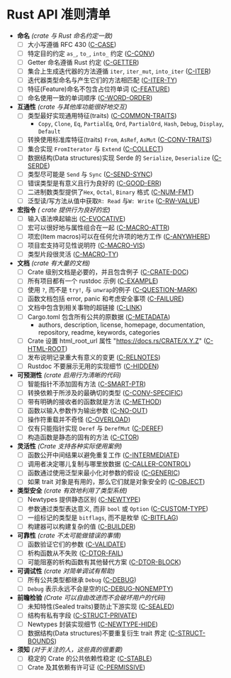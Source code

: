 # Rust API 准则清单

<!-- Read CONTRIBUTING.md before writing new guidelines -->

- **命名** _(crate 与 Rust 命名约定一致)_
  - [ ] 大小写遵循 RFC 430 ([C-CASE])
  - [ ] 特定目的约定 `as_`, `to_`, `into_` 约定 ([C-CONV])
  - [ ] Getter 命名遵循 Rust 约定 ([C-GETTER])
  - [ ] 集合上生成迭代器的方法遵循 `iter`, `iter_mut`, `into_iter` ([C-ITER])
  - [ ] 迭代器类型命名与产生它们的方法相匹配 ([C-ITER-TY])
  - [ ] 特征(Feature)命名不包含占位符单词 ([C-FEATURE])
  - [ ] 命名使用一致的单词顺序 ([C-WORD-ORDER])
- **互通性** _(crate 与其他库功能很好地交互)_
  - [ ] 类型最好实现通用特征(traits) ([C-COMMON-TRAITS])
    - `Copy`, `Clone`, `Eq`, `PartialEq`, `Ord`, `PartialOrd`, `Hash`, `Debug`,
      `Display`, `Default`
  - [ ] 转换使用标准库特征(traits) `From`, `AsRef`, `AsMut` ([C-CONV-TRAITS])
  - [ ] 集合实现 `FromIterator` 与 `Extend` ([C-COLLECT])
  - [ ] 数据结构(Data structures)实现 Serde 的 `Serialize`, `Deserialize` ([C-SERDE])
  - [ ] 类型尽可能是 `Send` 与 `Sync` ([C-SEND-SYNC])
  - [ ] 错误类型是有意义且行为良好的 ([C-GOOD-ERR])
  - [ ] 二进制数类型提供了`Hex`, `Octal`, `Binary` 格式 ([C-NUM-FMT])
  - [ ] 泛型读/写方法从值中获取`R: Read` 与`W: Write` ([C-RW-VALUE])
- **宏指令** _( crate 提供行为良好的宏)_
  - [ ] 输入语法唤起输出 ([C-EVOCATIVE])
  - [ ] 宏可以很好地与属性组合在一起 ([C-MACRO-ATTR])
  - [ ] 项宏(Item macros)可以在任何允许项的地方工作 ([C-ANYWHERE])
  - [ ] 项目宏支持可见性说明符 ([C-MACRO-VIS])
  - [ ] 类型片段很灵活 ([C-MACRO-TY])
- **文档** _(crate 有大量的文档)_
  - [ ] Crate 级别文档是必要的，并且包含例子 ([C-CRATE-DOC])
  - [ ] 所有项目都有一个 rustdoc 示例 ([C-EXAMPLE])
  - [ ] 使用 `?`, 而不是 `try!`, 与 `unwrap`的例子 ([C-QUESTION-MARK])
  - [ ] 函数文档包括 error, panic 和考虑安全事项 ([C-FAILURE])
  - [ ] 文档中包含到相关事物的超链接 ([C-LINK])
  - [ ] Cargo.toml 包含所有公共的原数据 ([C-METADATA])
    - authors, description, license, homepage, documentation, repository,
      readme, keywords, categories
  - [ ] Crate 设置 html_root_url 属性 "https://docs.rs/CRATE/X.Y.Z" ([C-HTML-ROOT])
  - [ ] 发布说明记录重大有意义的变更 ([C-RELNOTES])
  - [ ] Rustdoc 不要展示无用的实现细节 ([C-HIDDEN])
- **可预测性** _(crate 启用行为清晰的代码)_
  - [ ] 智能指针不添加固有方法 ([C-SMART-PTR])
  - [ ] 转换依赖于所涉及的最确切的类型 ([C-CONV-SPECIFIC])
  - [ ] 带有明确的接收者的函数就是方法 ([C-METHOD])
  - [ ] 函数以输入参数作为输出参数 ([C-NO-OUT])
  - [ ] 操作符重载并不奇怪 ([C-OVERLOAD])
  - [ ] 仅有只能指针实现 `Deref` 与 `DerefMut` ([C-DEREF])
  - [ ] 构造函数是静态的固有的方法 ([C-CTOR])
- **灵活性** _(Crate 支持各种实际使用案例)_
  - [ ] 函数公开中间结果以避免重复工作 ([C-INTERMEDIATE])
  - [ ] 调用者决定哪儿复制与哪里放数据 ([C-CALLER-CONTROL])
  - [ ] 函数通过使用泛型来最小化对参数的假设 ([C-GENERIC])
  - [ ] 如果 trait 对象是有用的，那么它们就是对象安全的 ([C-OBJECT])
- **类型安全** _(crate 有效地利用了类型系统)_
  - [ ] Newtypes 提供静态区别 ([C-NEWTYPE])
  - [ ] 参数通过类型表达意义, 而非 `bool` 或 `Option` ([C-CUSTOM-TYPE])
  - [ ] 一组标记的类型是 `bitflags`, 而不是枚举 ([C-BITFLAG])
  - [ ] 构建器可以构建复杂的值 ([C-BUILDER])
- **可靠性** _(crate 不太可能做错误的事情)_
  - [ ] 函数验证它们的参数 ([C-VALIDATE])
  - [ ] 析构函数从不失败 ([C-DTOR-FAIL])
  - [ ] 可能阻塞的析构函数有其他替代方案 ([C-DTOR-BLOCK])
- **可调试性** _(crate 对简单调试有帮助)_
  - [ ] 所有公共类型都继承 `Debug` ([C-DEBUG])
  - [ ] `Debug` 表示永远不会是空的([C-DEBUG-NONEMPTY])
- **前瞻检验** _(Crate 可以自由改进而不会破坏用户的代码)_
  - [ ] 未知特性(Sealed traits)要防止下游实现 ([C-SEALED])
  - [ ] 结构有私有字段 ([C-STRUCT-PRIVATE])
  - [ ] Newtypes 封装实现细节 ([C-NEWTYPE-HIDE])
  - [ ] 数据结构(Data structures)不要重复衍生 trait 界定 ([C-STRUCT-BOUNDS])
- **须知** _(对于关注的人，这些真的很重要)_
  - [ ] 稳定的 Crate 的公共依赖性稳定 ([C-STABLE])
  - [ ] Crate 及其依赖有许可证 ([C-PERMISSIVE])

[c-case]: naming.html#c-case
[c-conv]: naming.html#c-conv
[c-getter]: naming.html#c-getter
[c-iter]: naming.html#c-iter
[c-iter-ty]: naming.html#c-iter-ty
[c-feature]: naming.html#c-feature
[c-word-order]: naming.html#c-word-order
[c-common-traits]: interoperability.html#c-common-traits
[c-conv-traits]: interoperability.html#c-conv-traits
[c-collect]: interoperability.html#c-collect
[c-serde]: interoperability.html#c-serde
[c-send-sync]: interoperability.html#c-send-sync
[c-good-err]: interoperability.html#c-good-err
[c-num-fmt]: interoperability.html#c-num-fmt
[c-rw-value]: interoperability.html#c-rw-value
[c-evocative]: macros.html#c-evocative
[c-macro-attr]: macros.html#c-macro-attr
[c-anywhere]: macros.html#c-anywhere
[c-macro-vis]: macros.html#c-macro-vis
[c-macro-ty]: macros.html#c-macro-ty
[c-crate-doc]: documentation.html#c-crate-doc
[c-example]: documentation.html#c-example
[c-question-mark]: documentation.html#c-question-mark
[c-failure]: documentation.html#c-failure
[c-link]: documentation.html#c-link
[c-metadata]: documentation.html#c-metadata
[c-html-root]: documentation.html#c-html-root
[c-relnotes]: documentation.html#c-relnotes
[c-hidden]: documentation.html#c-hidden
[c-smart-ptr]: predictability.html#c-smart-ptr
[c-conv-specific]: predictability.html#c-conv-specific
[c-method]: predictability.html#c-method
[c-no-out]: predictability.html#c-no-out
[c-overload]: predictability.html#c-overload
[c-deref]: predictability.html#c-deref
[c-ctor]: predictability.html#c-ctor
[c-intermediate]: flexibility.html#c-intermediate
[c-caller-control]: flexibility.html#c-caller-control
[c-generic]: flexibility.html#c-generic
[c-object]: flexibility.html#c-object
[c-newtype]: type-safety.html#c-newtype
[c-custom-type]: type-safety.html#c-custom-type
[c-bitflag]: type-safety.html#c-bitflag
[c-builder]: type-safety.html#c-builder
[c-validate]: dependability.html#c-validate
[c-dtor-fail]: dependability.html#c-dtor-fail
[c-dtor-block]: dependability.html#c-dtor-block
[c-debug]: debuggability.html#c-debug
[c-debug-nonempty]: debuggability.html#c-debug-nonempty
[c-sealed]: future-proofing.html#c-sealed
[c-struct-private]: future-proofing.html#c-struct-private
[c-newtype-hide]: future-proofing.html#c-newtype-hide
[c-struct-bounds]: future-proofing.html#c-struct-bounds
[c-stable]: necessities.html#c-stable
[c-permissive]: necessities.html#c-permissive
